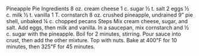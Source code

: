 Pineapple Pie
Ingredients
8 oz. cream cheese
1 c. sugar
½ t. salt
2 eggs
½ c. milk
½ t. vanilla
1 T. cornstarch
8 oz. crushed pineapple, undrained
9” pie shell, unbaked
¼ c. chopped pecans
Steps
Mix cream cheese, sugar, and salt. Add eggs, then milk and vanilla.
In a saucepan, mix cornstarch and ½ c. sugar with the pineapple. Boil for 2 minutes, stirring.
Pour sauce into crust, then add the other mixture. Top with nuts.
Bake at 400℉ for 10 minutes, then 325℉ for 45 minutes.
